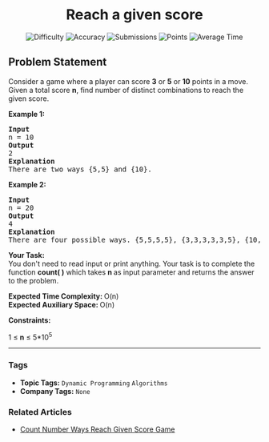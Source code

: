 <h1 align="center">Reach a given score</h1>

<p align="center">
  <img alt="Difficulty" title="Difficulty" src="https://custom-icon-badges.demolab.com/badge/Difficulty: Easy-1F222E?style=for-the-badge&logoColor=white&logo=fire"/>
  <img alt="Accuracy" title="Accuracy" src="https://custom-icon-badges.demolab.com/badge/Accuracy: 79.23%25-1F222E?style=for-the-badge&logoColor=white&logo=target"/>
  <img alt="Submissions" title="Submissions" src="https://custom-icon-badges.demolab.com/badge/Submissions: 67K+-1F222E?style=for-the-badge&logoColor=white&logo=repo"/>
  <img alt="Points" title="Points" src="https://custom-icon-badges.demolab.com/badge/Points: 2-1F222E?style=for-the-badge&logoColor=white&logo=award"/>
  <img alt="Average Time" title="Average Time" src="https://custom-icon-badges.demolab.com/badge/Average%20Time: N/A-1F222E?style=for-the-badge&logoColor=white&logo=clock"/>
</p>

## Problem Statement

Consider a game where a player can score <b>3</b> or <b>5</b> or <b>10</b> points in a move. Given a total score <b>n</b>, find number of distinct combinations to reach the given score.

<b>Example 1:</b>

<pre><b>Input</b>
n = 10
<b>Output</b>
2
<b>Explanation</b>
There are two ways {5,5} and {10}.</pre>

<b>Example 2:</b>

<pre><b>Input<br></b>n = 20
<b>Output</b>
4
<b>Explanation</b>
There are four possible ways. {5,5,5,5}, {3,3,3,3,3,5}, {10,10}, {5,5,10}.</pre>

<b>Your Task:  </b><br>You don't need to read input or print anything. Your task is to complete the function <b>count( )</b> which takes <b>n </b>as input parameter and returns the answer to the problem.

<b>Expected Time Complexity: </b>O(n)<br><b>Expected Auxiliary Space: </b>O(n)

<b>Constraints:</b>

1 ≤ <b>n</b> ≤ 5*10<sup>5</sup>


<hr>

### Tags
- **Topic Tags:** `Dynamic Programming` `Algorithms`
- **Company Tags:** `None`

### Related Articles
- [Count Number Ways Reach Given Score Game](https://www.geeksforgeeks.org/count-number-ways-reach-given-score-game/)
